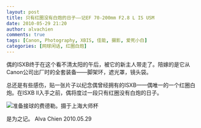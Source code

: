 ```yaml
---
layout: post
title: 只有红圈没有白炮的日子——记EF 70-200mm F2.8 L IS USM
date: 2010-05-29 21:20
author: alvachien
comments: true
tags: [Canon, Photography, XBIS, 佳能, 摄影, 爱死小白]
categories: [网球闲话, 红圈白炮]
---
```

偶的ISXB终于在这个看不清太阳的午后，被它的新主人带走了。陪嫁的是它从Canon公司出厂时的全套装备——脚架环，遮光罩，镜头袋。

总还是有些感伤，贴一张片子以纪念偶曾经拥有的ISXB——偶唯一的一个红圈白炮。在ISXB II入手之前，偶将度过一段只有红圈没有白炮的日子。

![准备接球的费德勒。摄于上海大师杯](http://farm4.static.flickr.com/3251/3056598076_06d66afdab_b.jpg)


是为之记。
Alva Chien
2010.05.29
